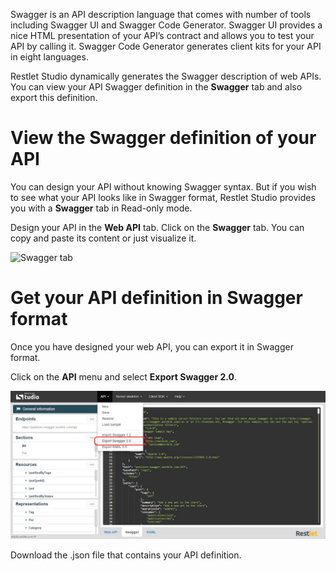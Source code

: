 Swagger is an API description language that comes with number of tools including Swagger UI and Swagger Code Generator. Swagger UI provides a nice HTML presentation of your API’s contract and allows you to test your API by calling it. Swagger Code Generator generates client kits for your API in eight languages.

Restlet Studio dynamically generates the Swagger description of web APIs. You can  view your API Swagger definition in the **Swagger** tab and also export this definition.

# View the Swagger definition of your API

You can design your API without knowing Swagger syntax. But if you wish to see what your API looks like in Swagger format, Restlet Studio provides you with a **Swagger** tab in Read-only mode.

Design your API in the **Web API** tab.
Click on the **Swagger** tab. You can copy and paste its content or just visualize it.

![Swagger tab](images/swagger-tab.jpg "Swagger tab")

# Get your API definition in Swagger format

Once you have designed your web API, you can export it in Swagger format.

Click on the **API** menu and select **Export Swagger 2.0**.

![Export Swagger 2.0](images/export-swagger.jpg "Export Swagger 2.0")

Download the .json file that contains your API definition.
